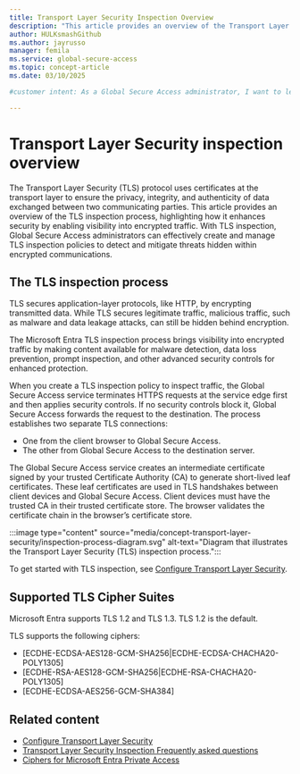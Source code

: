 ```yaml
---
title: Transport Layer Security Inspection Overview
description: "This article provides an overview of the Transport Layer Security (TLS) inspection process and how it increases security between two communicating parties."
author: HULKsmashGithub
ms.author: jayrusso
manager: femila
ms.service: global-secure-access
ms.topic: concept-article
ms.date: 03/10/2025

#customer intent: As a Global Secure Access administrator, I want to learn about the Transport Layer Security (TLS) protocol to support the creation of TLS inspection policies.   

---
```

# Transport Layer Security inspection overview
The Transport Layer Security (TLS) protocol uses certificates at the transport layer to ensure the privacy, integrity, and authenticity of data exchanged between two communicating parties. This article provides an overview of the TLS inspection process, highlighting how it enhances security by enabling visibility into encrypted traffic. With TLS inspection, Global Secure Access administrators can effectively create and manage TLS inspection policies to detect and mitigate threats hidden within encrypted communications.

## The TLS inspection process
TLS secures application-layer protocols, like HTTP, by encrypting transmitted data. While TLS secures legitimate traffic, malicious traffic, such as malware and data leakage attacks, can still be hidden behind encryption.

The Microsoft Entra TLS inspection process brings visibility into encrypted traffic by making content available for malware detection, data loss prevention, prompt inspection, and other advanced security controls for enhanced protection.

When you create a TLS inspection policy to inspect traffic, the Global Secure Access service terminates HTTPS requests at the service edge first and then applies security controls. If no security controls block it, Global Secure Access forwards the request to the destination. The process establishes two separate TLS connections: 
- One from the client browser to Global Secure Access.
- The other from Global Secure Access to the destination server.

The Global Secure Access service creates an intermediate certificate signed by your trusted Certificate Authority (CA) to generate short-lived leaf certificates. These leaf certificates are used in TLS handshakes between client devices and Global Secure Access. Client devices must have the trusted CA in their trusted certificate store. The browser validates the certificate chain in the browser’s certificate store.
<!-- Art Library Source# ConceptArt-0-000-047 -->
:::image type="content" source="media/concept-transport-layer-security/inspection-process-diagram.svg" alt-text="Diagram that illustrates the Transport Layer Security (TLS) inspection process.":::

To get started with TLS inspection, see [Configure Transport Layer Security](how-to-transport-layer-security.md). 

## Supported TLS Cipher Suites
Microsoft Entra supports TLS 1.2 and TLS 1.3. TLS 1.2 is the default. 

TLS supports the following ciphers:
- [ECDHE-ECDSA-AES128-GCM-SHA256|ECDHE-ECDSA-CHACHA20-POLY1305]   
- [ECDHE-RSA-AES128-GCM-SHA256|ECDHE-RSA-CHACHA20-POLY1305]   
- [ECDHE-ECDSA-AES256-GCM-SHA384]

## Related content

- [Configure Transport Layer Security](how-to-transport-layer-security.md)
- [Transport Layer Security Inspection Frequently asked questions](<resource-faq.yml>)
- [Ciphers for Microsoft Entra Private Access](reference-ciphers.md)
